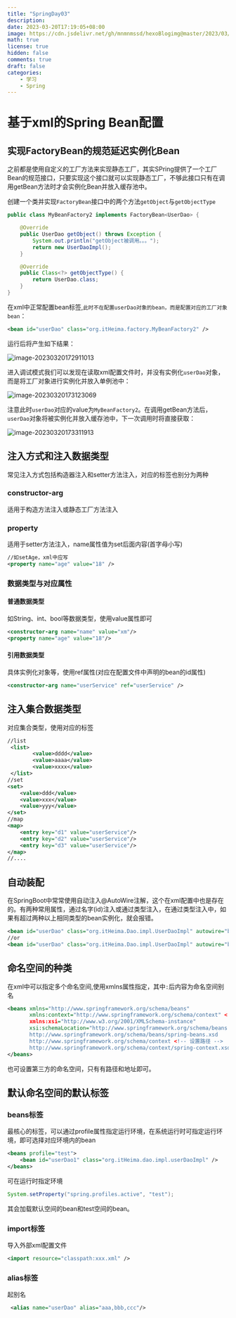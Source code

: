 ```yaml
---
title: "SpringDay03"
description: 
date: 2023-03-20T17:19:05+08:00
image: https://cdn.jsdelivr.net/gh/mnmnmssd/hexoBlogimg@master/2023/03/upgit_20230320_1679308851_6.jpg
math: true
license: true
hidden: false
comments: true
draft: false
categories:
    - 学习
    - Spring
---
```


# 基于xml的Spring Bean配置

## 实现FactoryBean的规范延迟实例化Bean

之前都是使用自定义的工厂方法来实现静态工厂，其实SPring提供了一个工厂Bean的规范接口，只要实现这个接口就可以实现静态工厂，不够此接口只有在调用getBean方法时才会实例化Bean并放入缓存池中。

创建一个类并实现`FactoryBean`接口中的两个方法`getObject`与`getObjectType`

```java
public class MyBeanFactory2 implements FactoryBean<UserDao> {

    @Override
    public UserDao getObject() throws Exception {
        System.out.println("getObject被调用。。。");
        return new UserDaoImpl();
    }

    @Override
    public Class<?> getObjectType() {
        return UserDao.class;
    }
}
```

在xml中正常配置bean标签,`此时不在配置userDao对象的bean，而是配置对应的工厂对象bean`：

```xml
<bean id="userDao" class="org.itHeima.factory.MyBeanFactory2" />
```

运行后将产生如下结果：

![image-20230320172911013](https://cdn.jsdelivr.net/gh/mnmnmssd/hexoBlogimg@master/2023/03/upgit_20230320_1679304553_image-20230320172911013.png)

进入调试模式我们可以发现在读取xml配置文件时，并没有实例化`userDao`对象，而是将工厂对象进行实例化并放入单例池中：

![image-20230320173123069](https://cdn.jsdelivr.net/gh/mnmnmssd/hexoBlogimg@master/2023/03/upgit_20230320_1679304684_image-20230320173123069.png)

注意此时`userDao`对应的value为`MyBeanFactory2`。在调用getBean方法后，`userDao`对象将被实例化并放入缓存池中，下一次调用时将直接获取：

![image-20230320173311913](https://cdn.jsdelivr.net/gh/mnmnmssd/hexoBlogimg@master/2023/03/upgit_20230320_1679304793_image-20230320173311913.png)

## 注入方式和注入数据类型

常见注入方式包括构造器注入和setter方法注入，对应的标签也别分为两种

### constructor-arg

适用于构造方法注入或静态工厂方法注入

### property

适用于setter方法注入，name属性值为set后面内容(首字母小写)

```xml
//如setAge，xml中应写
<property name="age" value="18" />
```

### 数据类型与对应属性

#### 普通数据类型

如String、int、bool等数据类型，使用value属性即可

```xml
<constructor-arg name="name" value="xm"/>
<property name="age" value="18"/>
```

#### 引用数据类型

具体实例化对象等，使用ref属性(对应在配置文件中声明的bean的id属性)

```xml
<constructor-arg name="userService" ref="userService" />
```

## 注入集合数据类型

对应集合类型，使用对应的标签

```xml
//list
 <list>
        <value>dddd</value>
        <value>aaaa</value>
        <value>xxxx</value>
 </list>
//set
<set>
    <value>ddd</value>
    <value>xxx</value>
    <value>yyy</value>
</set>
//map
<map>
    <entry key="d1" value="userService"/>
    <entry key="d2" value="userService"/>
    <entry key="d3" value="userService"/>
</map>
//....
```



## 自动装配

在SpringBoot中常常使用自动注入@AutoWire注解，这个在xml配置中也是存在的。有两种常用属性，通过名字(id)注入或通过类型注入，在通过类型注入中，如果有超过两种以上相同类型的bean实例化，就会报错。

```xml
<bean id="userDao" class="org.itHeima.Dao.impl.UserDaoImpl" autowire="byName" />
//or
<bean id="userDao" class="org.itHeima.Dao.impl.UserDaoImpl" autowire="byType" />
```

## 命名空间的种类

在xml中可以指定多个命名空间,使用xmlns属性指定，其中`:`后内容为命名空间别名

```xml
<beans xmlns="http://www.springframework.org/schema/beans"
	   xmlns:context="http://www.springframework.org/schema/context" <!-- 指定context为别名 -->
       xmlns:xsi="http://www.w3.org/2001/XMLSchema-instance"
       xsi:schemaLocation="http://www.springframework.org/schema/beans 
       http://www.springframework.org/schema/beans/spring-beans.xsd
       http://www.springframework.org/schema/context <!-- 设置路径 -->
       http://www.springframework.org/schema/context/spring-context.xsd">
</beans>
```

也可设置第三方的命名空间，只有有路径和地址即可。

## 默认命名空间的默认标签

### beans标签

最核心的标签，可以通过profile属性指定运行环境，在系统运行时可指定运行环境，即可选择对应环境内的bean

```xml
<beans profile="test">
	<bean id="userDao1" class="org.itHeima.dao.impl.userDaoImpl" />
</beans>
```

可在运行时指定环境

```java
System.setProperty("spring.profiles.active", "test");
```

其会加载默认空间的bean和test空间的bean。

### import标签

导入外部xml配置文件

```xml
<import resource="classpath:xxx.xml" />
```

### alias标签

起别名

```xml
 <alias name="userDao" alias="aaa,bbb,ccc"/>
```
